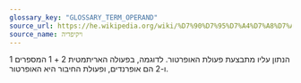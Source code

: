 ```yaml
---
glossary_key: "GLOSSARY_TERM_OPERAND"
source_url: https://he.wikipedia.org/wiki/%D7%90%D7%95%D7%A4%D7%A8%D7%A0%D7%93
source_name: ויקיפדיה
---
```


הנתון עליו מתבצעת פעולת האופרטור. לדוגמה, בפעולה האריתמטית 2 + 1 המספרים 1 ו-2 הם אופרנדים, ופעולת החיבור היא האופרטור.
